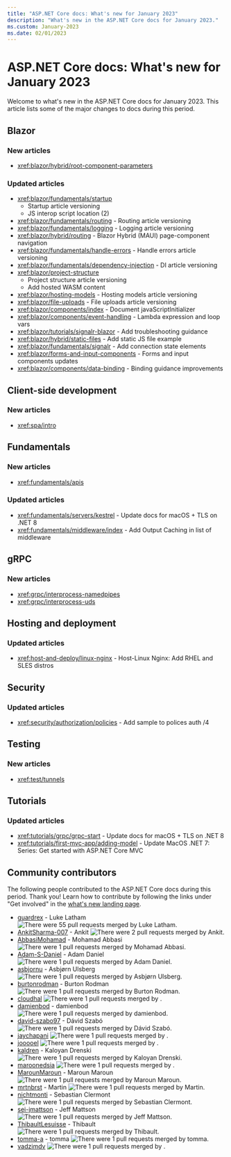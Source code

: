 ```yaml
---
title: "ASP.NET Core docs: What's new for January 2023"
description: "What's new in the ASP.NET Core docs for January 2023."
ms.custom: January-2023
ms.date: 02/01/2023
---
```


# ASP.NET Core docs: What's new for January 2023

Welcome to what's new in the ASP.NET Core docs for January 2023. This article lists some of the major changes to docs during this period.

## Blazor

### New articles

- <xref:blazor/hybrid/root-component-parameters>

### Updated articles

- <xref:blazor/fundamentals/startup>
  - Startup article versioning
  - JS interop script location (2)
- <xref:blazor/fundamentals/routing> - Routing article versioning
- <xref:blazor/fundamentals/logging> - Logging article versioning
- <xref:blazor/hybrid/routing> - Blazor Hybrid (MAUI) page-component navigation
- <xref:blazor/fundamentals/handle-errors> - Handle errors article versioning
- <xref:blazor/fundamentals/dependency-injection> - DI article versioning
- <xref:blazor/project-structure>
  - Project structure article versioning
  - Add hosted WASM content
- <xref:blazor/hosting-models> - Hosting models article versioning
- <xref:blazor/file-uploads> - File uploads article versioning
- <xref:blazor/components/index> - Document javaScriptInitializer
- <xref:blazor/components/event-handling> - Lambda expression and loop vars
- <xref:blazor/tutorials/signalr-blazor> - Add troubleshooting guidance
- <xref:blazor/hybrid/static-files> - Add static JS file example
- <xref:blazor/fundamentals/signalr> - Add connection state elements
- <xref:blazor/forms-and-input-components> - Forms and input components updates
- <xref:blazor/components/data-binding> - Binding guidance improvements

## Client-side development

### New articles

- <xref:spa/intro>

## Fundamentals

### New articles

- <xref:fundamentals/apis>

### Updated articles

- <xref:fundamentals/servers/kestrel> - Update docs for macOS + TLS on .NET 8
- <xref:fundamentals/middleware/index> - Add Output Caching in list of middleware

## gRPC

### New articles

- <xref:grpc/interprocess-namedpipes>
- <xref:grpc/interprocess-uds>

## Hosting and deployment

### Updated articles

- <xref:host-and-deploy/linux-nginx> - Host-Linux Nginx: Add RHEL and SLES distros

## Security

### Updated articles

- <xref:security/authorization/policies> - Add sample to polices auth /4

## Testing

### New articles

- <xref:test/tunnels>

## Tutorials

### Updated articles

- <xref:tutorials/grpc/grpc-start> - Update docs for macOS + TLS on .NET 8
- <xref:tutorials/first-mvc-app/adding-model> - Update MacOS .NET 7: Series: Get started with ASP.NET Core MVC

## Community contributors

The following people contributed to the ASP.NET Core docs during this period. Thank you! Learn how to contribute by following the links under "Get involved" in the [what's new landing page](index.yml).

- [guardrex](https://github.com/guardrex) - Luke Latham ![There were 55 pull requests merged by Luke Latham.](https://img.shields.io/badge/Merged%20Pull%20Requests-55-green)
- [AnkitSharma-007](https://github.com/AnkitSharma-007) - Ankit ![There were 2 pull requests merged by Ankit.](https://img.shields.io/badge/Merged%20Pull%20Requests-2-green)
- [AbbasiMohamad](https://github.com/AbbasiMohamad) - Mohamad Abbasi ![There were 1 pull requests merged by Mohamad Abbasi.](https://img.shields.io/badge/Merged%20Pull%20Requests-1-green)
- [Adam-S-Daniel](https://github.com/Adam-S-Daniel) - Adam Daniel ![There were 1 pull requests merged by Adam Daniel.](https://img.shields.io/badge/Merged%20Pull%20Requests-1-green)
- [asbjornu](https://github.com/asbjornu) - Asbjørn Ulsberg ![There were 1 pull requests merged by Asbjørn Ulsberg.](https://img.shields.io/badge/Merged%20Pull%20Requests-1-green)
- [burtonrodman](https://github.com/burtonrodman) - Burton Rodman ![There were 1 pull requests merged by Burton Rodman.](https://img.shields.io/badge/Merged%20Pull%20Requests-1-green)
- [cloudhal](https://github.com/cloudhal) ![There were 1 pull requests merged by .](https://img.shields.io/badge/Merged%20Pull%20Requests-1-green)
- [damienbod](https://github.com/damienbod) - damienbod ![There were 1 pull requests merged by damienbod.](https://img.shields.io/badge/Merged%20Pull%20Requests-1-green)
- [david-szabo97](https://github.com/david-szabo97) - Dávid Szabó ![There were 1 pull requests merged by Dávid Szabó.](https://img.shields.io/badge/Merged%20Pull%20Requests-1-green)
- [jaychapani](https://github.com/jaychapani) ![There were 1 pull requests merged by .](https://img.shields.io/badge/Merged%20Pull%20Requests-1-green)
- [jooooel](https://github.com/jooooel) ![There were 1 pull requests merged by .](https://img.shields.io/badge/Merged%20Pull%20Requests-1-green)
- [kaldren](https://github.com/kaldren) - Kaloyan Drenski ![There were 1 pull requests merged by Kaloyan Drenski.](https://img.shields.io/badge/Merged%20Pull%20Requests-1-green)
- [maroonedsia](https://github.com/maroonedsia) ![There were 1 pull requests merged by .](https://img.shields.io/badge/Merged%20Pull%20Requests-1-green)
- [MarounMaroun](https://github.com/MarounMaroun) - Maroun Maroun ![There were 1 pull requests merged by Maroun Maroun.](https://img.shields.io/badge/Merged%20Pull%20Requests-1-green)
- [mrtnbrst](https://github.com/mrtnbrst) - Martin ![There were 1 pull requests merged by Martin.](https://img.shields.io/badge/Merged%20Pull%20Requests-1-green)
- [nichtmonti](https://github.com/nichtmonti) - Sebastian Clermont ![There were 1 pull requests merged by Sebastian Clermont.](https://img.shields.io/badge/Merged%20Pull%20Requests-1-green)
- [sei-jmattson](https://github.com/sei-jmattson) - Jeff Mattson ![There were 1 pull requests merged by Jeff Mattson.](https://img.shields.io/badge/Merged%20Pull%20Requests-1-green)
- [ThibaultLesuisse](https://github.com/ThibaultLesuisse) - Thibault ![There were 1 pull requests merged by Thibault.](https://img.shields.io/badge/Merged%20Pull%20Requests-1-green)
- [tomma-a](https://github.com/tomma-a) - tomma ![There were 1 pull requests merged by tomma.](https://img.shields.io/badge/Merged%20Pull%20Requests-1-green)
- [vadzimdv](https://github.com/vadzimdv) ![There were 1 pull requests merged by .](https://img.shields.io/badge/Merged%20Pull%20Requests-1-green)
